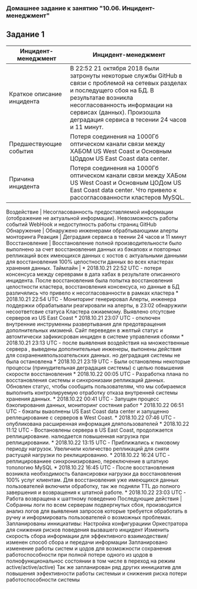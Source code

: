 ### Домашнее задание к занятию "10.06. Инцидент-менеджмент"

## Задание 1

Инцидент-менеджмент | Инцидент-менеджмент
------------- | -------------
Краткое описание инцидента  | В 22:52 21 октября 2018 были затронуты некоторые службы GitHub в связи с проблемой на сетевых разделах и последущего сбоя на БД. В результатае                                      возникла несогласованность информации на сервисах (данных). Произошла деградация сервиса в тесении 24 часов и 11 минут.
Предшествующие события  | Потеря соединения на 1000Гб оптическом канали связи между ХАБОМ US West Coast и Основным ЦОддом US East Coast data center.
Причина инцидента  | Потеря соединения на 1000Гб оптическом канали связи между ХАБом US West Coast и Основным ЦОДом US East Coast data center. Что привело к рассогласованности                          кластеров MySQL.

Воздействие  | Несогласованность предоставляемой информации (отображение не актуальной информации). Невозможность работы событий WebHook и недоступность работы страниц GitHub
Обнаружение  | 	Обнаружено инженерами обрабтывающими алерты монторинга
Реакция  | Деградаия сервиса в теении 24 часов и 11 минут
Восстановление  | Восстановление полной производительности было выполнено за счет восстановления данных из бэкаповх и повторных репликаций всех имеющихся данных с хостов с                           актуальными данными для восстановления 100% целостности данных во всех кластерах хранения данных.
Таймлайн  |                          * 2018.10.21 22:52 UTC - потеря консенсуса между сереврами в дата хабах в результате описанного инцидента. После восстановления была                                      попытка восстановления целостности кластера, восстановления консенсуса, но данные в БД различялись что привело к несогласованности в рамках                                      кластера
                                         * 2018.10.21 22:54 UTC - Мониторинг генерировал Алерты, инженера поддержки обрабатывали реагировали на алерты, в 23:02 обнаружили                                                          несоответсвие статуса Кластера                 ожиаемому. Выявлено отсутсвие серверов из US East Coast
                                         * 2018.10.21 23:07 UTC - отключен внутренние инструменны развертывания для предотвращения дополнительных имзменй. Сайт переведен в                                             желтый статус и автомтически                                                               зафикисрован инциден в системе управления                                          сбоями
                             * 2018.10.21 23:13 UTC - после выявления воздействия на множественные сервера , выведены дополнительные инженеры, выпонены действия для                                        сохраненияпользоательских                                                 данных. но деградация системы не была остановлена
                                          * 2018.10.21 23:19 UTC - Были остановлены некоторые процессы (принудительная деградация системы) с целью повышения скорости                                                   восстановления
                           * 2018.10.22 00:05 UTC - Разработка плана по восстановления системы и синхронизаии репликаций данных. Обновлен статус, чтобы сообщить пользователям,                             что мы                                                       собираемся выполнить контролируемую отработку отказа внутренней системы хранения                                       данных.
                            * 2018.10.22 00:41 UTC - Запущен процесс бэкопирования данных, мониторинг состяния работ
                                          * 2018.10.22 06:51 UTC - бэкапы выаолнены US East Coast data center и запущенно реплецирование с серверов в West Coast.
                           * 2018.10.22 07:46 UTC - опубликована расширенная информация дляпользователей
                                        * 2018.10.22 11:12 UTC - Востановлены сервера в US East Coast, продолжается реплицирование. налюдается повышенная нагрузка при                                      реплицировании.
                             * 2018.10.22 13:15 UTC - Приближались к пиковому периоду нагрузок. Увеличили количество репликаций для сняти растущей нагрузки по реклицированию.
                         * 2018.10.22 16:24 UTC - реплицированиее синхронизировано, переключение в штатную топологию MySQL
                                    * 2018.10.22 16:45 UTC - После восстановления возникла необходимость балансировки нагрузки да восстановления 100% услуг клиентам. Для                                 восстановления уже имеющихся                                             данных пользователей включили обработку, так же подняли TTL до                                          полного завершения и возвращения к штатной работе.
                          * 2018.10.22 23:03 UTC - Работа возвращена к шаттному поведению
Последующие действия	| Собранны логи по всем серверам подвергнутых сбоя, производится анализ логов для выявления запросов которые требуется обработать в ручну и информировать                         пользователей о возможных проблемах.
                        Запланированы иннициативы:
                        Настройка конфигурациии Оркестратора для снижения рисков поведения вызвашего инцидент
                        Изменить скорость сбора информации для эффективного взаимодествия/ изменен способ сбора и передачи информации
                        Запланировано изменение работы систем и цодов для возможности сохранения работоспособности при полной потере одного из цодов в полнофункциональнос                               состоянии в том числе в переход на режим active/active/active)
                        Так же запланирован ряд других иннициатив для повышения ээфективности работы системыи и снижения риска потери работоспособности системы
